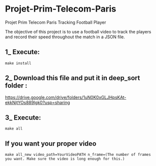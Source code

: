 # Projet-Prim-Telecom-Paris
Projet Prim Telecom Paris Tracking Football Player

The objective of this project is to use a football video to track the players and record their speed throughout the match in a JSON file.

## 1_ Execute:

`make install`

## 2_ Download this file  and put it in deep_sort folder :

https://drive.google.com/drive/folders/1uN0K0xGLJHpsKAt-ekkNjtYOs889lgk0?usp=sharing

## 3_ Execute:

`make all`


## If you want your proper video

`make all_new video_path=YourVideoPATH n_frame=(The number of frames you want. Make sure the video is long enough for this.)`
